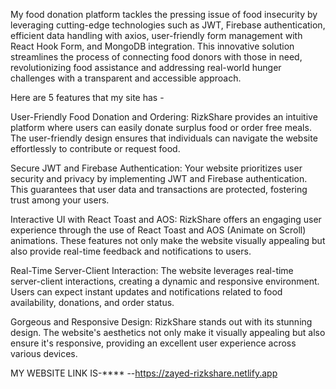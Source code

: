 My food donation platform tackles the pressing issue of food insecurity by leveraging cutting-edge technologies such as JWT, Firebase authentication, efficient data handling with axios, user-friendly form management with React Hook Form, and MongoDB integration. This innovative solution streamlines the process of connecting food donors with those in need, revolutionizing food assistance and addressing real-world hunger challenges with a transparent and accessible approach.

Here are 5 features that my site has -

User-Friendly Food Donation and Ordering: RizkShare provides an intuitive platform where users can easily donate surplus food or order free meals. The user-friendly design ensures that individuals can navigate the website effortlessly to contribute or request food.

Secure JWT and Firebase Authentication: Your website prioritizes user security and privacy by implementing JWT and Firebase authentication. This guarantees that user data and transactions are protected, fostering trust among your users.

Interactive UI with React Toast and AOS: RizkShare offers an engaging user experience through the use of React Toast and AOS (Animate on Scroll) animations. These features not only make the website visually appealing but also provide real-time feedback and notifications to users.

Real-Time Server-Client Interaction: The website leverages real-time server-client interactions, creating a dynamic and responsive environment. Users can expect instant updates and notifications related to food availability, donations, and order status.

Gorgeous and Responsive Design: RizkShare stands out with its stunning design. The website's aesthetics not only make it visually appealing but also ensure it's responsive, providing an excellent user experience across various devices.



MY WEBSITE LINK IS-****  --https://zayed-rizkshare.netlify.app
